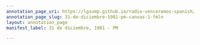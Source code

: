 ```yaml
---
annotation_page_uri: https://lgsump.github.io/radio-venceremos-spanish/annotations/31-de-diciembre-1981-pm-canvas-1-fmln.json
annotation_page_slug: 31-de-diciembre-1981-pm-canvas-1-fmln
layout: annotation_page
manifest_label: 31 de diciembre, 1981 - PM

---
```

